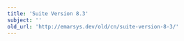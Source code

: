 ```yaml
---
title: 'Suite Version 8.3'
subject: ''
old_url: 'http://emarsys.dev/old/cn/suite-version-8-3/'
---
```


